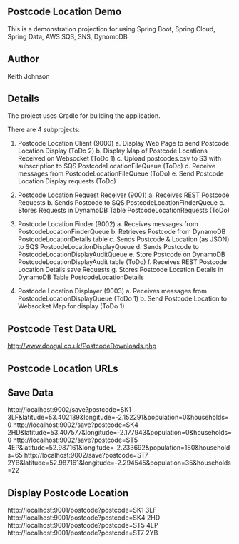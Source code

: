 Postcode Location Demo
----------------------
This is a demonstration projection for using Spring Boot, Spring Cloud, Spring Data, AWS SQS, SNS, DynomoDB

Author
------
Keith Johnson

Details
-------
The project uses Gradle for building the application.

There are 4 subprojects:
1. Postcode Location Client (9000)
   a. Display Web Page to send Postcode Location Display (ToDo 2)
   b. Display Map of Postcode Locations Received on Websocket (ToDo 1)
   c. Upload postcodes.csv to S3 with subscription to SQS PostcodeLocationFileQueue (ToDo)
   d. Receive messages from PostcodeLocationFileQueue (ToDo)
   e. Send Postcode Location Display requests (ToDo)

2. Postcode Location Request Receiver (9001)
   a. Receives REST Postcode Requests 
   b. Sends Postcode to SQS PostcodeLocationFinderQueue
   c. Stores Requests in DynamoDB Table PostcodeLocationRequests  (ToDo) 

3. Postcode Location Finder (9002)
   a. Receives messages from PostcodeLocationFinderQueue
   b. Retrieves Postcode from DynamoDB PostcodeLocationDetails table
   c. Sends Postcode & Location (as JSON) to SQS PostcodeLocationDisplayQueue
   d. Sends Postcode to PostcodeLocationDisplayAuditQueue
   e. Store Postcode on DynamoDB PostcodeLocationDisplayAudit table (ToDo)
   f. Receives REST Postcode Location Details save Requests
   g. Stores Postcode Location Details in DynamoDB Table PostcodeLocationDetails 

4. Postcode Location Displayer (9003)
   a. Receives messages from PostcodeLocationDisplayQueue (ToDo 1)
   b. Send Postcode Location to Websocket Map for display (ToDo 1)
   
Postcode Test Data URL
----------------------
http://www.doogal.co.uk/PostcodeDownloads.php

Postcode Location URLs
----------------------
Save Data
---------
http://localhost:9002/save?postcode=SK1 3LF&latitude=53.402139&longitude=-2.152291&population=0&households=0
http://localhost:9002/save?postcode=SK4 2HD&latitude=53.407577&longitude=-2.177943&population=0&households=0
http://localhost:9002/save?postcode=ST5 4EP&latitude=52.987161&longitude=-2.233692&population=180&households=65
http://localhost:9002/save?postcode=ST7 2YB&latitude=52.987161&longitude=-2.294545&population=35&households=22

Display Postcode Location
-------------------------
http://localhost:9001/postcode?postcode=SK1 3LF
http://localhost:9001/postcode?postcode=SK4 2HD
http://localhost:9001/postcode?postcode=ST5 4EP
http://localhost:9001/postcode?postcode=ST7 2YB

